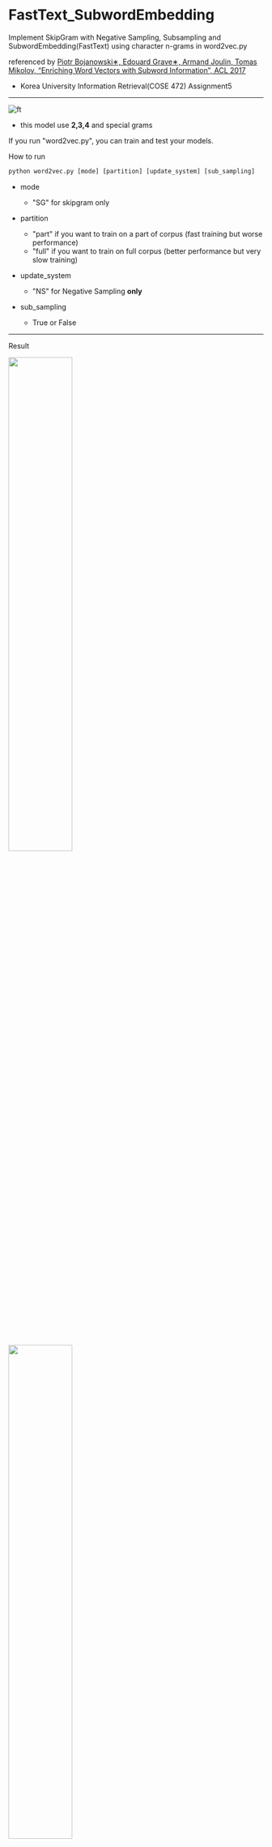 # FastText_SubwordEmbedding

Implement SkipGram with Negative Sampling, Subsampling and SubwordEmbedding(FastText) using character n-grams in word2vec.py

referenced by [Piotr Bojanowski∗, Edouard Grave∗, Armand Joulin, Tomas Mikolov, “Enriching Word Vectors with Subword Information”, ACL 2017](https://arxiv.org/pdf/1607.04606.pdf)

- Korea University Information Retrieval(COSE 472) Assignment5

-----

![ft](https://user-images.githubusercontent.com/38184045/71542465-45c5ee00-29aa-11ea-90e6-ef4fe4131546.PNG)

- this model use **2,3,4** and special grams

If you run "word2vec.py", you can train and test your models.

How to run

```python
python word2vec.py [mode] [partition] [update_system] [sub_sampling]
```
- mode
	- "SG" for skipgram only
 
- partition
	- "part" if you want to train on a part of corpus (fast training but worse performance) 
	- "full" if you want to train on full corpus (better performance but very slow training)
 
- update_system
 	- "NS" for Negative Sampling **only**

- sub_sampling
 	- True or False
	

***

Result

<div>
<img src="https://user-images.githubusercontent.com/38184045/71542467-4a8aa200-29aa-11ea-9487-a6a1d09da79a.PNG" width="50%">
<img src="https://user-images.githubusercontent.com/38184045/71542468-4a8aa200-29aa-11ea-90d5-1dc18cc6caa5.PNG" width="50%">
</div>

<div>
<img src="https://user-images.githubusercontent.com/38184045/71542469-4a8aa200-29aa-11ea-9b3e-2affee8ddf23.PNG" width="50%"> 
<img src="https://user-images.githubusercontent.com/38184045/71542470-4b233880-29aa-11ea-9bfb-47ff6ab68c29.PNG" width="50%">
</div>

<div>
<img src="https://user-images.githubusercontent.com/38184045/71542466-49f20b80-29aa-11ea-9a87-0710d3b0e318.PNG" width="50%">
</div>

